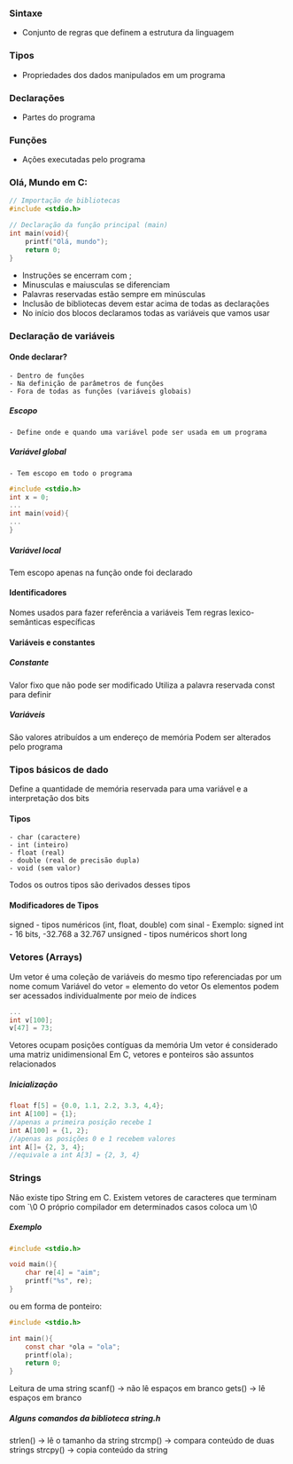 ### Sintaxe
- Conjunto de regras que definem a estrutura da linguagem
### Tipos
- Propriedades dos dados manipulados em um programa
### Declarações
- Partes do programa
### Funções
- Ações executadas pelo programa

### Olá, Mundo em C:
```c
// Importação de bibliotecas
#include <stdio.h>

// Declaração da função principal (main)
int main(void){
	printf("Olá, mundo");
	return 0;
}
```

- Instruções se encerram com ;
- Minusculas e maiusculas se diferenciam
- Palavras reservadas estão sempre em minúsculas
- Inclusão de bibliotecas devem estar acima de todas as declarações
- No início dos blocos declaramos todas as variáveis que vamos usar

### Declaração de variáveis
#### Onde declarar?
	- Dentro de funções
	- Na definição de parâmetros de funções
	- Fora de todas as funções (variáveis globais)
##### Escopo
	- Define onde e quando uma variável pode ser usada em um programa
##### Variável global
	- Tem escopo em todo o programa
```c
#include <stdio.h>
int x = 0;
...
int main(void){
...
}
```
##### Variável local
Tem escopo apenas na função onde foi declarado

#### Identificadores
Nomes usados para fazer referência a variáveis
Tem regras lexico-semânticas específicas

#### Variáveis e constantes
##### Constante
Valor fixo que não pode ser modificado
Utiliza a palavra reservada const para definir

##### Variáveis
São valores atribuídos a um endereço de memória
Podem ser alterados pelo programa

### Tipos básicos de dado
Define a quantidade de memória reservada para uma variável e a interpretação dos bits

#### Tipos
	- char (caractere)
	- int (inteiro)
	- float (real)
	- double (real de precisão dupla)
	- void (sem valor)
Todos os outros tipos são derivados desses tipos

#### Modificadores de Tipos
signed - tipos numéricos (int, float, double) com sinal
	- Exemplo: signed int - 16 bits, -32.768 a 32.767
unsigned - tipos numéricos
short
long

### Vetores (Arrays)
Um vetor é uma coleção de variáveis do mesmo tipo referenciadas por um nome comum
Variável do vetor = elemento do vetor
Os elementos podem ser acessados individualmente por meio de índices

```c
...
int v[100];
v[47] = 73;
```

Vetores ocupam posições contíguas da memória
Um vetor é considerado uma matriz unidimensional
Em C, vetores e ponteiros são assuntos relacionados

##### Inicialização

```c
float f[5] = {0.0, 1.1, 2.2, 3.3, 4,4};
int A[100] = {1};
//apenas a primeira posição recebe 1
int A[100] = {1, 2};
//apenas as posições 0 e 1 recebem valores
int A[]= {2, 3, 4};
//equivale a int A[3] = {2, 3, 4}
```

### Strings
Não existe tipo String em C. Existem vetores de caracteres que terminam com `\0
O próprio compilador em determinados casos coloca um \0
##### Exemplo
```c
#include <stdio.h>

void main(){
	char re[4] = "aim";
	printf("%s", re);
}
```

ou em forma de ponteiro:
```c
#include <stdio.h>

int main(){
	const char *ola = "ola";
	printf(ola);
	return 0;
}
```

Leitura de uma string
scanf() -> não lê espaços em branco
gets() -> lê espaços em branco

##### Alguns comandos da biblioteca string.h
strlen() -> lê o tamanho da string
strcmp() -> compara conteúdo de duas strings
strcpy() -> copia conteúdo da string